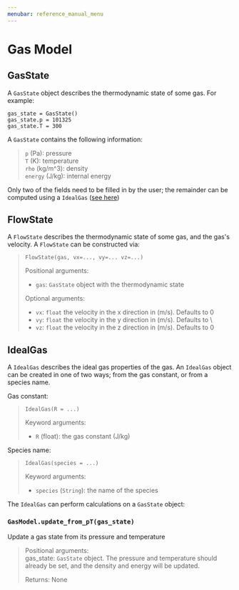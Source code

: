 ```yaml
---
menubar: reference_manual_menu
---
```

# Gas Model

## GasState
A `GasState` object describes the thermodynamic state of some gas.
For example:
```
gas_state = GasState()
gas_state.p = 101325
gas_state.T = 300
```

A `GasState` contains the following information:
> `p` (Pa): pressure\
> `T` (K): temperature\
> `rho` (kg/m^3): density\
> `energy` (J/kg): internal energy

Only two of the fields need to be filled in by the user; the remainder can be computed using a `IdealGas` ([see here](/documentation/user_guide/gas_model/gas_model#IdealGas))

## FlowState
A `FlowState` describes the thermodynamic state of some gas, and the gas's velocity.
A `FlowState` can be constructed via:
> `FlowState(gas, vx=..., vy=... vz=...)`
>
> Positional arguments:
>   + `gas`: `GasState` object with the thermodynamic state
>
> Optional arguments:
>   + `vx`: `float` the velocity in the x direction in (m/s). Defaults to 0
>   + `vy`: `float` the velocity in the y direction in (m/s). Defaults to \
>   + `vz`: `float` the velocity in the z direction in (m/s). Defaults to 0


## IdealGas
A `IdealGas` describes the ideal gas properties of the gas.
An `IdealGas` object can be created in one of two ways; from the gas constant, or from a species name.

Gas constant:
> `IdealGas(R = ...)`
>
> Keyword arguments:
>   + `R` (float): the gas constant (J/kg)

Species name:
> `IdealGas(species = ...)`
>
> Keyword arguments:
>   + `species` (`String`): the name of the species

The `IdealGas` can perform calculations on a `GasState` object:

### ```GasModel.update_from_pT(gas_state)```

Update a gas state from its pressure and temperature

> Positional arguments:\
> gas_state: `GasState` object. The pressure and temperature should already be set, and the density and energy will be updated.
> 
> Returns: None
